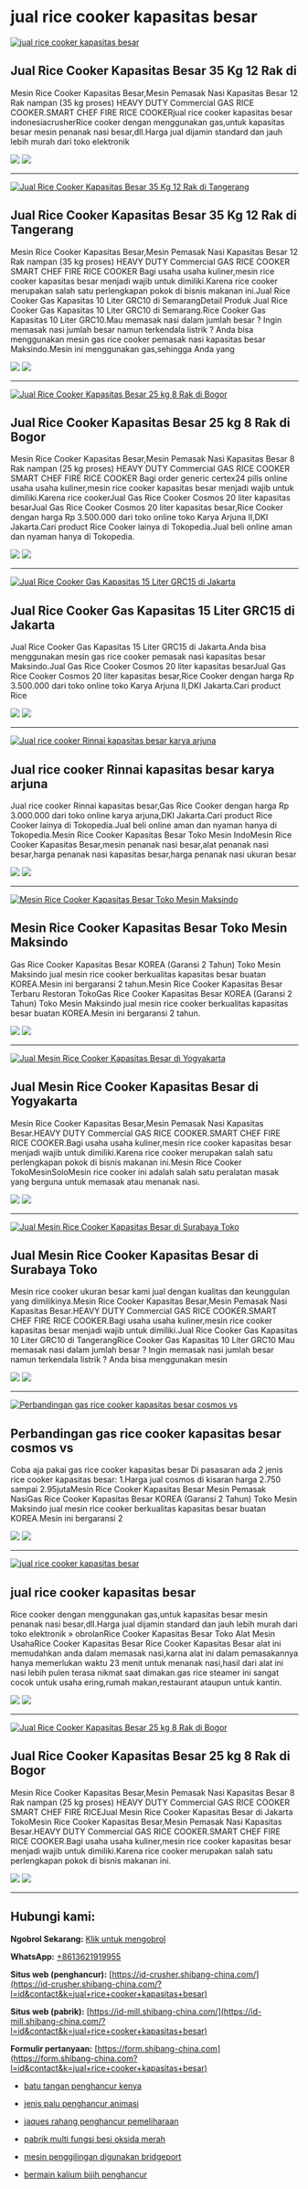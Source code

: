 # jual rice cooker kapasitas besar

<a href="https://swt.shibang-china.com/?l=id&img&k=jual+rice+cooker+kapasitas+besar" target="_blank">![jual rice cooker kapasitas besar](http://static.shibang-china.com/all-800x300/1240.jpg)</a>

## Jual Rice Cooker Kapasitas Besar 35 Kg 12 Rak di
Mesin Rice Cooker Kapasitas Besar,Mesin Pemasak Nasi Kapasitas Besar 12 Rak nampan (35 kg proses) HEAVY DUTY Commercial GAS RICE COOKER.SMART CHEF FIRE RICE COOKERjual rice cooker kapasitas besar indonesiacrusherRice cooker dengan menggunakan gas,untuk kapasitas besar mesin penanak nasi besar,dll.Harga jual dijamin standard dan jauh lebih murah dari toko elektronik


<a href="https://whatsapp.shibangsoft.com/WhatsApp.php" target="_blank" title="WhatsApp">![](http://static.shibang-china.com/icon/whatsapp.png)</a> <a href="https://swt.shibang-china.com/?l=id&icon&k=jual+rice+cooker+kapasitas+besar" target="_blank">![](http://static.shibang-china.com/icon/chat-id.png)</a>

---

<a href="https://swt.shibang-china.com/?l=id&img&k=jual+rice+cooker+kapasitas+besar" target="_blank">![Jual Rice Cooker Kapasitas Besar 35 Kg 12 Rak di Tangerang](http://static.shibang-china.com/all-800x300/1472.jpg)</a>

## Jual Rice Cooker Kapasitas Besar 35 Kg 12 Rak di Tangerang
Mesin Rice Cooker Kapasitas Besar,Mesin Pemasak Nasi Kapasitas Besar 12 Rak nampan (35 kg proses) HEAVY DUTY Commercial GAS RICE COOKER SMART CHEF FIRE RICE COOKER Bagi usaha usaha kuliner,mesin rice cooker kapasitas besar menjadi wajib untuk dimiliki.Karena rice cooker merupakan salah satu perlengkapan pokok di bisnis makanan ini.Jual Rice Cooker Gas Kapasitas 10 Liter GRC10 di SemarangDetail Produk Jual Rice Cooker Gas Kapasitas 10 Liter GRC10 di Semarang.Rice Cooker Gas Kapasitas 10 Liter GRC10.Mau memasak nasi dalam jumlah besar ? Ingin memasak nasi jumlah besar namun terkendala listrik ? Anda bisa menggunakan mesin gas rice cooker pemasak nasi kapasitas besar Maksindo.Mesin ini menggunakan gas,sehingga Anda yang


<a href="https://whatsapp.shibangsoft.com/WhatsApp.php" target="_blank" title="WhatsApp">![](http://static.shibang-china.com/icon/whatsapp.png)</a> <a href="https://swt.shibang-china.com/?l=id&icon&k=jual+rice+cooker+kapasitas+besar" target="_blank">![](http://static.shibang-china.com/icon/chat-id.png)</a>

---

<a href="https://swt.shibang-china.com/?l=id&img&k=jual+rice+cooker+kapasitas+besar" target="_blank">![Jual Rice Cooker Kapasitas Besar 25 kg 8 Rak di Bogor](http://static.shibang-china.com/all-800x300/1094.jpg)</a>

## Jual Rice Cooker Kapasitas Besar 25 kg 8 Rak di Bogor
Mesin Rice Cooker Kapasitas Besar,Mesin Pemasak Nasi Kapasitas Besar 8 Rak nampan (25 kg proses) HEAVY DUTY Commercial GAS RICE COOKER SMART CHEF FIRE RICE COOKER Bagi order generic certex24 pills online usaha usaha kuliner,mesin rice cooker kapasitas besar menjadi wajib untuk dimiliki.Karena rice cookerJual Gas Rice Cooker Cosmos 20 liter kapasitas besarJual Gas Rice Cooker Cosmos 20 liter kapasitas besar,Rice Cooker dengan harga Rp 3.500.000 dari toko online toko Karya Arjuna II,DKI Jakarta.Cari product Rice Cooker lainya di Tokopedia.Jual beli online aman dan nyaman hanya di Tokopedia.


<a href="https://whatsapp.shibangsoft.com/WhatsApp.php" target="_blank" title="WhatsApp">![](http://static.shibang-china.com/icon/whatsapp.png)</a> <a href="https://swt.shibang-china.com/?l=id&icon&k=jual+rice+cooker+kapasitas+besar" target="_blank">![](http://static.shibang-china.com/icon/chat-id.png)</a>

---

<a href="https://swt.shibang-china.com/?l=id&img&k=jual+rice+cooker+kapasitas+besar" target="_blank">![Jual Rice Cooker Gas Kapasitas 15 Liter GRC15 di Jakarta](http://static.shibang-china.com/all-800x300/1141.jpg)</a>

## Jual Rice Cooker Gas Kapasitas 15 Liter GRC15 di Jakarta
Jual Rice Cooker Gas Kapasitas 15 Liter GRC15 di Jakarta.Anda bisa menggunakan mesin gas rice cooker pemasak nasi kapasitas besar Maksindo.Jual Gas Rice Cooker Cosmos 20 liter kapasitas besarJual Gas Rice Cooker Cosmos 20 liter kapasitas besar,Rice Cooker dengan harga Rp 3.500.000 dari toko online toko Karya Arjuna II,DKI Jakarta.Cari product Rice


<a href="https://whatsapp.shibangsoft.com/WhatsApp.php" target="_blank" title="WhatsApp">![](http://static.shibang-china.com/icon/whatsapp.png)</a> <a href="https://swt.shibang-china.com/?l=id&icon&k=jual+rice+cooker+kapasitas+besar" target="_blank">![](http://static.shibang-china.com/icon/chat-id.png)</a>

---

<a href="https://swt.shibang-china.com/?l=id&img&k=jual+rice+cooker+kapasitas+besar" target="_blank">![Jual rice cooker Rinnai kapasitas besar karya arjuna](http://static.shibang-china.com/all-800x300/636.jpg)</a>

## Jual rice cooker Rinnai kapasitas besar karya arjuna
Jual rice cooker Rinnai kapasitas besar,Gas Rice Cooker dengan harga Rp 3.000.000 dari toko online karya arjuna,DKI Jakarta.Cari product Rice Cooker lainya di Tokopedia.Jual beli online aman dan nyaman hanya di Tokopedia.Mesin Rice Cooker Kapasitas Besar Toko Mesin IndoMesin Rice Cooker Kapasitas Besar,mesin penanak nasi besar,alat penanak nasi besar,harga penanak nasi kapasitas besar,harga penanak nasi ukuran besar


<a href="https://whatsapp.shibangsoft.com/WhatsApp.php" target="_blank" title="WhatsApp">![](http://static.shibang-china.com/icon/whatsapp.png)</a> <a href="https://swt.shibang-china.com/?l=id&icon&k=jual+rice+cooker+kapasitas+besar" target="_blank">![](http://static.shibang-china.com/icon/chat-id.png)</a>

---

<a href="https://swt.shibang-china.com/?l=id&img&k=jual+rice+cooker+kapasitas+besar" target="_blank">![Mesin Rice Cooker Kapasitas Besar Toko Mesin Maksindo](http://static.shibang-china.com/all-800x300/588.jpg)</a>

## Mesin Rice Cooker Kapasitas Besar Toko Mesin Maksindo
Gas Rice Cooker Kapasitas Besar KOREA (Garansi 2 Tahun) Toko Mesin Maksindo jual mesin rice cooker berkualitas kapasitas besar buatan KOREA.Mesin ini bergaransi 2 tahun.Mesin Rice Cooker Kapasitas Besar Terbaru Restoran TokoGas Rice Cooker Kapasitas Besar KOREA (Garansi 2 Tahun) Toko Mesin Maksindo jual mesin rice cooker berkualitas kapasitas besar buatan KOREA.Mesin ini bergaransi 2 tahun.


<a href="https://whatsapp.shibangsoft.com/WhatsApp.php" target="_blank" title="WhatsApp">![](http://static.shibang-china.com/icon/whatsapp.png)</a> <a href="https://swt.shibang-china.com/?l=id&icon&k=jual+rice+cooker+kapasitas+besar" target="_blank">![](http://static.shibang-china.com/icon/chat-id.png)</a>

---

<a href="https://swt.shibang-china.com/?l=id&img&k=jual+rice+cooker+kapasitas+besar" target="_blank">![Jual Mesin Rice Cooker Kapasitas Besar di Yogyakarta](http://static.shibang-china.com/all-800x300/227.jpg)</a>

## Jual Mesin Rice Cooker Kapasitas Besar di Yogyakarta
Mesin Rice Cooker Kapasitas Besar,Mesin Pemasak Nasi Kapasitas Besar.HEAVY DUTY Commercial GAS RICE COOKER.SMART CHEF FIRE RICE COOKER.Bagi usaha usaha kuliner,mesin rice cooker kapasitas besar menjadi wajib untuk dimiliki.Karena rice cooker merupakan salah satu perlengkapan pokok di bisnis makanan ini.Mesin Rice Cooker TokoMesinSoloMesin rice cooker ini adalah salah satu peralatan masak yang berguna untuk memasak atau menanak nasi.


<a href="https://whatsapp.shibangsoft.com/WhatsApp.php" target="_blank" title="WhatsApp">![](http://static.shibang-china.com/icon/whatsapp.png)</a> <a href="https://swt.shibang-china.com/?l=id&icon&k=jual+rice+cooker+kapasitas+besar" target="_blank">![](http://static.shibang-china.com/icon/chat-id.png)</a>

---

<a href="https://swt.shibang-china.com/?l=id&img&k=jual+rice+cooker+kapasitas+besar" target="_blank">![Jual Mesin Rice Cooker Kapasitas Besar di Surabaya Toko](http://static.shibang-china.com/all-800x300/1.jpg)</a>

## Jual Mesin Rice Cooker Kapasitas Besar di Surabaya Toko
Mesin rice cooker ukuran besar kami jual dengan kualitas dan keunggulan yang dimilikinya.Mesin Rice Cooker Kapasitas Besar,Mesin Pemasak Nasi Kapasitas Besar.HEAVY DUTY Commercial GAS RICE COOKER.SMART CHEF FIRE RICE COOKER.Bagi usaha usaha kuliner,mesin rice cooker kapasitas besar menjadi wajib untuk dimiliki.Jual Rice Cooker Gas Kapasitas 10 Liter GRC10 di TangerangRice Cooker Gas Kapasitas 10 Liter GRC10 Mau memasak nasi dalam jumlah besar ? Ingin memasak nasi jumlah besar namun terkendala listrik ? Anda bisa menggunakan mesin


<a href="https://whatsapp.shibangsoft.com/WhatsApp.php" target="_blank" title="WhatsApp">![](http://static.shibang-china.com/icon/whatsapp.png)</a> <a href="https://swt.shibang-china.com/?l=id&icon&k=jual+rice+cooker+kapasitas+besar" target="_blank">![](http://static.shibang-china.com/icon/chat-id.png)</a>

---

<a href="https://swt.shibang-china.com/?l=id&img&k=jual+rice+cooker+kapasitas+besar" target="_blank">![Perbandingan gas rice cooker kapasitas besar cosmos vs](http://static.shibang-china.com/all-800x300/1340.jpg)</a>

## Perbandingan gas rice cooker kapasitas besar cosmos vs
Coba aja pakai gas rice cooker kapasitas besar Di pasasaran ada 2 jenis rice cooker kapasitas besar: 1.Harga jual cosmos di kisaran harga 2.750 sampai 2.95jutaMesin Rice Cooker Kapasitas Besar Mesin Pemasak NasiGas Rice Cooker Kapasitas Besar KOREA (Garansi 2 Tahun) Toko Mesin Maksindo jual mesin rice cooker berkualitas kapasitas besar buatan KOREA.Mesin ini bergaransi 2


<a href="https://whatsapp.shibangsoft.com/WhatsApp.php" target="_blank" title="WhatsApp">![](http://static.shibang-china.com/icon/whatsapp.png)</a> <a href="https://swt.shibang-china.com/?l=id&icon&k=jual+rice+cooker+kapasitas+besar" target="_blank">![](http://static.shibang-china.com/icon/chat-id.png)</a>

---

<a href="https://swt.shibang-china.com/?l=id&img&k=jual+rice+cooker+kapasitas+besar" target="_blank">![jual rice cooker kapasitas besar](http://static.shibang-china.com/all-800x300/1151.jpg)</a>

## jual rice cooker kapasitas besar
Rice cooker dengan menggunakan gas,untuk kapasitas besar mesin penanak nasi besar,dll.Harga jual dijamin standard dan jauh lebih murah dari toko elektronik » obrolanRice Cooker Kapasitas Besar Toko Alat Mesin UsahaRice Cooker Kapasitas Besar Rice Cooker Kapasitas Besar alat ini memudahkan anda dalam memasak nasi,karna alat ini dalam pemasakannya hanya memerlukan waktu 23 menit untuk menanak nasi,hasil dari alat ini nasi lebih pulen terasa nikmat saat dimakan.gas rice steamer ini sangat cocok untuk usaha ering,rumah makan,restaurant ataupun untuk kantin.


<a href="https://whatsapp.shibangsoft.com/WhatsApp.php" target="_blank" title="WhatsApp">![](http://static.shibang-china.com/icon/whatsapp.png)</a> <a href="https://swt.shibang-china.com/?l=id&icon&k=jual+rice+cooker+kapasitas+besar" target="_blank">![](http://static.shibang-china.com/icon/chat-id.png)</a>

---

<a href="https://swt.shibang-china.com/?l=id&img&k=jual+rice+cooker+kapasitas+besar" target="_blank">![Jual Rice Cooker Kapasitas Besar 25 kg 8 Rak di Bogor](http://static.shibang-china.com/all-800x300/1322.jpg)</a>

## Jual Rice Cooker Kapasitas Besar 25 kg 8 Rak di Bogor
Mesin Rice Cooker Kapasitas Besar,Mesin Pemasak Nasi Kapasitas Besar 8 Rak nampan (25 kg proses) HEAVY DUTY Commercial GAS RICE COOKER SMART CHEF FIRE RICEJual Mesin Rice Cooker Kapasitas Besar di Jakarta TokoMesin Rice Cooker Kapasitas Besar,Mesin Pemasak Nasi Kapasitas Besar.HEAVY DUTY Commercial GAS RICE COOKER.SMART CHEF FIRE RICE COOKER.Bagi usaha usaha kuliner,mesin rice cooker kapasitas besar menjadi wajib untuk dimiliki.Karena rice cooker merupakan salah satu perlengkapan pokok di bisnis makanan ini.


<a href="https://whatsapp.shibangsoft.com/WhatsApp.php" target="_blank" title="WhatsApp">![](http://static.shibang-china.com/icon/whatsapp.png)</a> <a href="https://swt.shibang-china.com/?l=id&icon&k=jual+rice+cooker+kapasitas+besar" target="_blank">![](http://static.shibang-china.com/icon/chat-id.png)</a>

---
## Hubungi kami:

**Ngobrol Sekarang:** [Klik untuk mengobrol](https://swt.shibang-china.com?l=id&contact&k=jual+rice+cooker+kapasitas+besar)

**WhatsApp:**  [+8613621919955](https://whatsapp.shibangsoft.com/WhatsApp.php)

**Situs web (penghancur):** [https://id-crusher.shibang-china.com/](https://id-crusher.shibang-china.com/?l=id&contact&k=jual+rice+cooker+kapasitas+besar)

**Situs web (pabrik):** [https://id-mill.shibang-china.com/](https://id-mill.shibang-china.com/?l=id&contact&k=jual+rice+cooker+kapasitas+besar)

**Formulir pertanyaan:** [https://form.shibang-china.com](https://form.shibang-china.com?l=id&contact&k=jual+rice+cooker+kapasitas+besar)

* [batu tangan penghancur kenya](../45/batu%20tangan%20penghancur%20kenya.md)

* [jenis palu penghancur animasi](../46/jenis%20palu%20penghancur%20animasi.md)

* [jaques rahang penghancur pemeliharaan](../46/jaques%20rahang%20penghancur%20pemeliharaan.md)

* [pabrik multi fungsi besi oksida merah](../49/pabrik%20multi%20fungsi%20besi%20oksida%20merah.md)

* [mesin penggilingan digunakan bridgeport](../45/mesin%20penggilingan%20digunakan%20bridgeport.md)

* [bermain kalium bijih penghancur](../45/bermain%20kalium%20bijih%20penghancur.md)